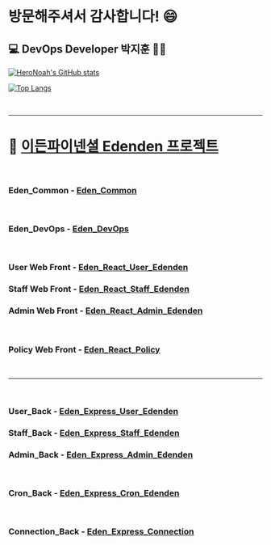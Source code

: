 # 방문해주셔서 감사합니다! 😄  

## :computer: DevOps Developer 박지훈 👨‍💻
[![HeroNoah's GitHub stats](https://github-readme-stats.vercel.app/api?username=heronoah&count_private=true&show_icons=true)](https://github.com/HeroNoah/heronoah)

[![Top Langs](https://github-readme-stats.vercel.app/api/top-langs/?username=heronoah&layout=compact&count_private=true&show_icons=true)](https://github.com/HeroNoah/heronoah)

<br />

---
# :beer: [이든파이넨셜 Edenden 프로젝트](https://github.com/users/HeroNoah/projects/16)
<br />

### Eden_Common - [Eden_Common](https://github.com/HeroNoah/Eden_Common)
<br />

### Eden_DevOps - [Eden_DevOps](https://github.com/HeroNoah/Eden_DevOps)
<br />

### User Web Front - [Eden_React_User_Edenden](https://github.com/HeroNoah/Eden_React_User_Edenden)
### Staff Web Front - [Eden_React_Staff_Edenden](https://github.com/HeroNoah/Eden_React_Staff_Edenden)
### Admin Web Front - [Eden_React_Admin_Edenden](https://github.com/HeroNoah/Eden_React_Admin_Edenden) 
<br />

### Policy Web Front - [Eden_React_Policy](https://github.com/HeroNoah/Eden_React_Policy) 
<br />

---
<br />

### User_Back - [Eden_Express_User_Edenden](https://github.com/HeroNoah/Eden_Express_User_Edenden)
### Staff_Back - [Eden_Express_Staff_Edenden](https://github.com/HeroNoah/Eden_Express_Staff_Edenden)
### Admin_Back - [Eden_Express_Admin_Edenden](https://github.com/HeroNoah/Eden_Express_Admin_Edenden)
<br />

### Cron_Back - [Eden_Express_Cron_Edenden](https://github.com/HeroNoah/Eden_Express_Cron_Edenden)
<br />

### Connection_Back - [Eden_Express_Connection](https://github.com/HeroNoah/Eden_Express_Connection)
<br />

